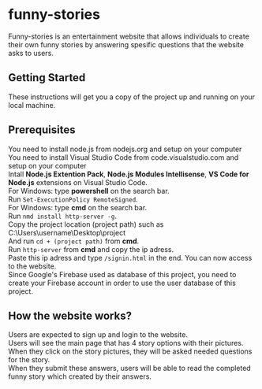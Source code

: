 # funny-stories

Funny-stories is an entertainment website that allows individuals to create their own funny  stories by answering spesific questions that the website asks to users. 
## Getting Started
These instructions will get you a copy of the project up and running on your local machine.

## Prerequisites
You need to install node.js from nodejs.org and setup on your computer <br/>
You need to install Visual Studio Code from code.visualstudio.com and setup on your computer <br/>
Intall **Node.js Extention Pack**, **Node.js Modules Intellisense**, **VS Code for Node.js** extensions on Visual Studio Code. </br>
For Windows: type **powershell** on the search bar. </br>
Run `Set-ExecutionPolicy RemoteSigned`. </br>
For Windows: type **cmd** on the search bar. </br>
Run `nmd install http-server -g`. </br> 
Copy the project location (project path) such as C:\Users\username\Desktop\project </br>
And run `cd + (project path)` from **cmd**. </br>
Run `http-server` from **cmd** and copy the ip adress. </br>
Paste this ip adress and type `/signin.html` in the end. You can now access to the website. </br>
Since Google's Firebase used as database of this project, you need to create your Firebase account in order to use the user database of this project.</br>

## How the website works?
Users are expected to sign up and login to the website. </br>
Users will see the main page that has 4 story options with their pictures. </br>
When they click on the story pictures, they will be asked needed questions for the story. </br>
When they submit these answers, users will be able to read the completed funny story which created by their answers.

